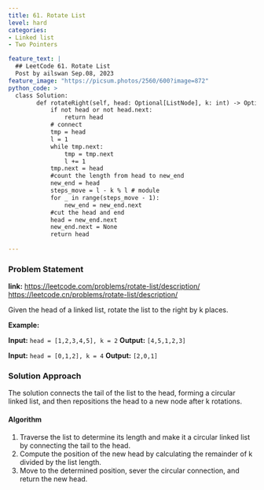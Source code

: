```yaml
---
title: 61. Rotate List
level: hard
categories:
- Linked list
- Two Pointers

feature_text: |
  ## LeetCode 61. Rotate List
  Post by ailswan Sep.08, 2023
feature_image: "https://picsum.photos/2560/600?image=872"
python_code: >
  class Solution:
        def rotateRight(self, head: Optional[ListNode], k: int) -> Optional[ListNode]:
            if not head or not head.next:
                return head
            # connect
            tmp = head
            l = 1
            while tmp.next:
                tmp = tmp.next
                l += 1
            tmp.next = head
            #count the length from head to new_end
            new_end = head
            steps_move = l - k % l # module
            for _ in range(steps_move - 1):
                new_end = new_end.next
            #cut the head and end
            head = new_end.next
            new_end.next = None
            return head
        
---
```


### Problem Statement
**link:**
https://leetcode.com/problems/rotate-list/description/
https://leetcode.cn/problems/rotate-list/description/


Given the head of a linked list, rotate the list to the right by k places.

**Example:**

**Input:** `head = [1,2,3,4,5], k = 2`
**Output:** `[4,5,1,2,3]`

**Input:** `head = [0,1,2], k = 4`
**Output:** `[2,0,1]`


### Solution Approach

The solution connects the tail of the list to the head, forming a circular linked list, and then repositions the head to a new node after k rotations.

#### Algorithm
 
1. Traverse the list to determine its length and make it a circular linked list by connecting the tail to the head.
2. Compute the position of the new head by calculating the remainder of k divided by the list length.
3. Move to the determined position, sever the circular connection, and return the new head.
